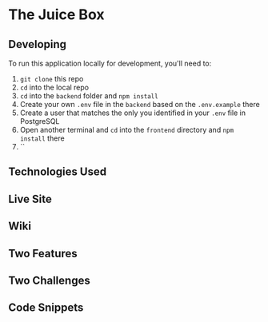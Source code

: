 # The Juice Box

## Developing

To run this application locally for development, you'll need to:

1. `git clone` this repo
2. `cd` into the local repo
3. `cd` into the `backend` folder and `npm install`
4. Create your own `.env` file in the `backend` based on the `.env.example` there
5. Create a user that matches the only you identified in your `.env` file in PostgreSQL
5. Open another terminal and `cd` into the `frontend` directory and `npm install` there
6. ``

## Technologies Used

## Live Site

## Wiki

## Two Features

## Two Challenges

## Code Snippets
